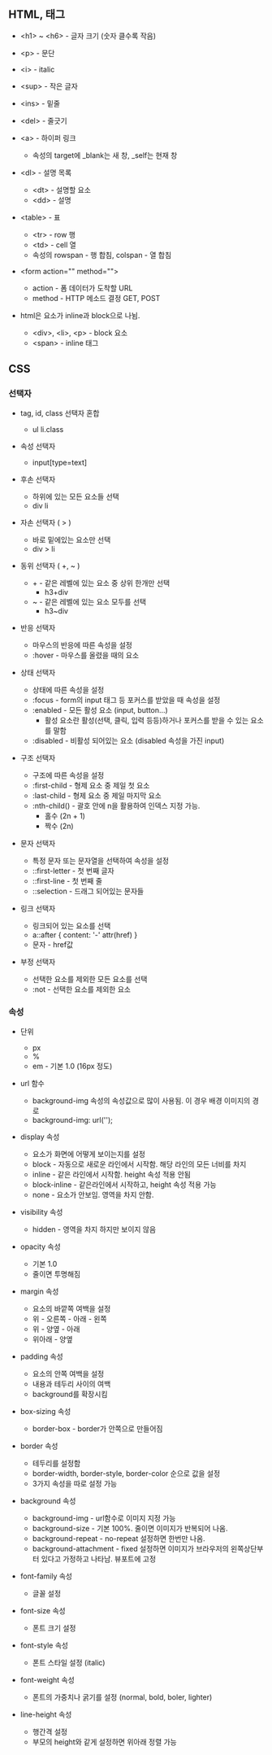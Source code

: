 ## HTML, 태그

* \<h1> ~ \<h6> - 글자 크기 (숫자 클수록 작음)
* \<p> - 문단
* \<i> - italic
* \<sup> - 작은 글자
* \<ins> - 밑줄
* \<del> - 줄긋기

* \<a> - 하이퍼 링크
  * 속성의 target에 _blank는 새 창, _self는 현재 창
  
* \<dl> - 설명 목록
  * \<dt> - 설명할 요소
  * \<dd> - 설명
  
* \<table> - 표
  * \<tr> - row 행
  * \<td> - cell 열
  * 속성의 rowspan - 행 합침, colspan - 열 합침

* \<form action="" method="">
  * action - 폼 데이터가 도착할 URL
  * method - HTTP 메소드 결정 GET, POST

* html은 요소가 inline과 block으로 나뉨.
  * \<div>, \<li>, \<p> - block 요소
  * \<span> - inline 태그

## CSS

### 선택자
* tag, id, class 선택자 혼합
  * ul li.class
  
* 속성 선택자
  * input[type=text]
  
* 후손 선택자
  * 하위에 있는 모든 요소들 선택
  * div li
  
* 자손 선택자 ( > )
  * 바로 밑에있는 요소만 선택
  * div > li

* 동위 선택자 ( +, ~ )
  * \+ - 같은 레벨에 있는 요소 중 상위 한개만 선택
    * h3+div
  * ~ - 같은 레벨에 있는 요소 모두를 선택
    * h3~div

* 반응 선택자
  * 마우스의 반응에 따른 속성을 설정
  * :hover - 마우스를 올렸을 때의 요소

* 상태 선택자
  * 상태에 따른 속성을 설정
  * :focus - form의 input 태그 등 포커스를 받았을 때 속성을 설정
  * :enabled - 모든 활성 요소 (input, button...)
    * 활성 요소란 활성(선택, 클릭, 입력 등등)하거나 포커스를 받을 수 있는 요소를 말함
  * :disabled - 비활성 되어있는 요소 (disabled 속성을 가진 input)

* 구조 선택자
  * 구조에 따른 속성을 설정
  * :first-child - 형제 요소 중 제일 첫 요소
  * :last-child - 형제 요소 중 제일 마지막 요소
  * :nth-child() - 괄호 안에 n을 활용하여 인덱스 지정 가능.
    * 홀수 (2n + 1)
    * 짝수 (2n)

* 문자 선택자
  * 특정 문자 또는 문자열을 선택하여 속성을 설정
  * ::first-letter - 첫 번째 글자
  * ::first-line - 첫 번째 줄
  * ::selection - 드래그 되어있는 문자들

* 링크 선택자
  * 링크되어 있는 요소를 선택
  * a::after { content: '-' attr(href) }
  * 문자 - href값
  
* 부정 선택자
  * 선택한 요소를 제외한 모든 요소를 선택
  * :not - 선택한 요소를 제외한 요소

### 속성
* 단위
  * px
  * %
  * em - 기본 1.0 (16px 정도)

* url 함수
  * background-img 속성의 속성값으로 많이 사용됨. 이 경우 배경 이미지의 경로
  * background-img: url('');

* display 속성
  * 요소가 화면에 어떻게 보이는지를 설정
  * block - 자동으로 새로운 라인에서 시작함. 해당 라인의 모든 너비를 차지
  * inline - 같은 라인에서 시작함. height 속성 적용 안됨
  * block-inline - 같은라인에서 시작하고, height 속성 적용 가능
  * none - 요소가 안보임. 영역을 차지 안함.

* visibility 속성
  * hidden - 영역을 차지 하지만 보이지 않음

* opacity 속성
  * 기본 1.0
  * 줄이면 투명해짐

* margin 속성
  * 요소의 바깥쪽 여백을 설정
  * 위 - 오른쪽 - 아래 - 왼쪽
  * 위 - 양옆 - 아래
  * 위아래 - 양옆

* padding 속성
  * 요소의 안쪽 여백을 설정
  * 내용과 테두리 사이의 여백
  * background를 확장시킴

* box-sizing 속성
  * border-box - border가 안쪽으로 만들어짐

* border 속성
  * 테두리를 설정함
  * border-width, border-style, border-color 순으로 값을 설정
  * 3가지 속성을 따로 설정 가능

* background 속성
  * background-img - url함수로 이미지 지정 가능
  * background-size - 기본 100%. 줄이면 이미지가 반복되어 나옴.
  * background-repeat - no-repeat 설정하면 한번만 나옴.
  * background-attachment - fixed 설정하면 이미지가 브라우저의 왼쪽상단부터 있다고 가정하고 나타남. 뷰포트에 고정

* font-family 속성
  * 글꼴 설정

* font-size 속성
  * 폰트 크기 설정

* font-style 속성
  * 폰트 스타일 설정 (italic)

* font-weight 속성
  * 폰트의 가중치나 굵기를 설정 (normal, bold, boler, lighter)

* line-height 속성
  * 행간격 설정
  * 부모의 height와 같게 설정하면 위아래 정렬 가능

